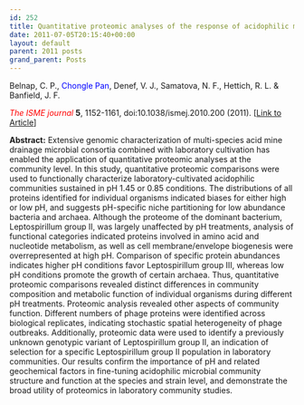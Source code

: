 ```yaml
---
id: 252
title: Quantitative proteomic analyses of the response of acidophilic microbial communities to different pH conditions
date: 2011-07-05T20:15:40+00:00
layout: default
parent: 2011 posts
grand_parent: Posts
---
```

Belnap, C. P., <span style="color: #0000ff;">Chongle Pan</span>, Denef, V. J., Samatova, N. F., Hettich, R. L. & Banfield, J. F.

<span style="color: #ff0000;"><em>The ISME journal</em></span> **5**, 1152-1161, doi:10.1038/ismej.2010.200 (2011). [[Link to Article](http://www.nature.com/ismej/journal/v5/n7/full/ismej2010200a.html)]

<!--more-->

**Abstract:** Extensive genomic characterization of multi-species acid mine drainage microbial consortia combined with laboratory cultivation has enabled the application of quantitative proteomic analyses at the community level. In this study, quantitative proteomic comparisons were used to functionally characterize laboratory-cultivated acidophilic communities sustained in pH 1.45 or 0.85 conditions. The distributions of all proteins identified for individual organisms indicated biases for either high or low pH, and suggests pH-specific niche partitioning for low abundance bacteria and archaea. Although the proteome of the dominant bacterium, Leptospirillum group II, was largely unaffected by pH treatments, analysis of functional categories indicated proteins involved in amino acid and nucleotide metabolism, as well as cell membrane/envelope biogenesis were overrepresented at high pH. Comparison of specific protein abundances indicates higher pH conditions favor Leptospirillum group III, whereas low pH conditions promote the growth of certain archaea. Thus, quantitative proteomic comparisons revealed distinct differences in community composition and metabolic function of individual organisms during different pH treatments. Proteomic analysis revealed other aspects of community function. Different numbers of phage proteins were identified across biological replicates, indicating stochastic spatial heterogeneity of phage outbreaks. Additionally, proteomic data were used to identify a previously unknown genotypic variant of Leptospirillum group II, an indication of selection for a specific Leptospirillum group II population in laboratory communities. Our results confirm the importance of pH and related geochemical factors in fine-tuning acidophilic microbial community structure and function at the species and strain level, and demonstrate the broad utility of proteomics in laboratory community studies.